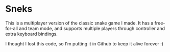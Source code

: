 # Sneks
This is a multiplayer version of the classic snake game I made. It has a free-for-all and team mode, and supports multiple players through controller and extra keyboard bindings.

I thought I lost this code, so I'm putting it in Github to keep it alive forever :)